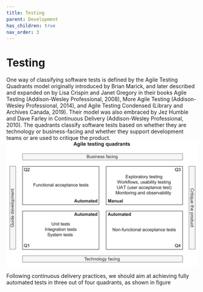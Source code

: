 ```yaml
---
title: Testing
parent: Development
has_children: true
nav_order: 3
---
```


# Testing
One way of classifying software tests is defined by the Agile Testing Quadrants model originally introduced by Brian Marick, and later described and expanded on by
Lisa Crispin and Janet Gregory in their books Agile Testing (Addison-Wesley Professional, 2008), More Agile Testing (Addison-Wesley Professional, 2014), and Agile Testing Condensed (Library and Archives Canada, 2019). Their model was also embraced by Jez Humble and Dave Farley in Continuous Delivery (Addison-Wesley Professional,
2010). The quadrants classify software tests based on whether they are technology or business-facing and whether they support development teams or are used to critique the product. 
![The Agile Testing Quadrants model is helpful in planning a software testing strategy.](image.png)

Following continuous delivery practices, we should aim at achieving fully automated
tests in three out of four quadrants, as shown in figure